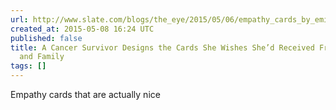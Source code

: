 ```yaml
---
url: http://www.slate.com/blogs/the_eye/2015/05/06/empathy_cards_by_emily_mcdowell_are_greeting_cards_designed_for_cancer_patients.html
created_at: 2015-05-08 16:24 UTC
published: false
title: A Cancer Survivor Designs the Cards She Wishes She’d Received From Friends
  and Family
tags: []
---
```


Empathy cards that are actually nice
